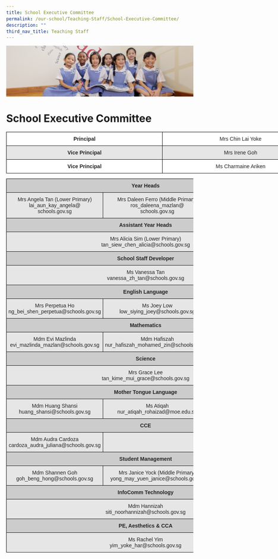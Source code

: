 ```yaml
---
title: School Executive Committee
permalink: /our-school/Teaching-Staff/School-Executive-Committee/
description: ""
third_nav_title: Teaching Staff
---
```

![](/images/UsefulVideos.jpg)

School Executive Committee
==========================

<style type="text/css">
.tg  {border-collapse:collapse;border-spacing:0;}
.tg td{border-color:black;border-style:solid;border-width:1px;font-family:Arial, sans-serif;font-size:14px;
  overflow:hidden;padding:10px 5px;word-break:normal;}
.tg th{border-color:black;border-style:solid;border-width:1px;font-family:Arial, sans-serif;font-size:14px;
  font-weight:normal;overflow:hidden;padding:10px 5px;word-break:normal;}
.tg .tg-4ufn{background-color:#FFF;color:#222;font-weight:bold;text-align:center;vertical-align:top}
.tg .tg-a3j2{background-color:#FFF;color:#222;text-align:center;vertical-align:middle}
.tg .tg-pr30{background-color:#E6E6E6;color:#222;font-weight:bold;text-align:center;vertical-align:top}
.tg .tg-gj5f{background-color:#E6E6E6;color:#222;text-align:center;vertical-align:middle}
</style>
<table class="tg" style="undefined;table-layout: fixed; width: 842px">
<colgroup>
<col style="width: 421px">
<col style="width: 421px">
</colgroup>
<thead>
  <tr>
    <th class="tg-4ufn"><span style="font-weight:bold">Principal</span> </th>
    <th class="tg-a3j2">Mrs Chin Lai Yoke</th>
  </tr>
</thead>
<tbody>
  <tr>
    <td class="tg-pr30"><span style="font-weight:bold">Vice Principal</span></td>
    <td class="tg-gj5f">Mrs Irene Goh</td>
  </tr>
  <tr>
    <td class="tg-4ufn"><span style="font-weight:bold">Vice Principal</span></td>
    <td class="tg-a3j2">Ms Charmaine Ariken</td>
  </tr>
</tbody>
</table>


<style type="text/css">
.tg  {border-collapse:collapse;border-spacing:0;}
.tg td{border-color:black;border-style:solid;border-width:1px;font-family:Arial, sans-serif;font-size:14px;
  overflow:hidden;padding:10px 5px;word-break:normal;}
.tg th{border-color:black;border-style:solid;border-width:1px;font-family:Arial, sans-serif;font-size:14px;
  font-weight:normal;overflow:hidden;padding:10px 5px;word-break:normal;}
.tg .tg-1qpi{background-color:#CCC;color:#222;font-weight:bold;text-align:center;vertical-align:top}
.tg .tg-gj5f{background-color:#E6E6E6;color:#222;text-align:center;vertical-align:middle}
</style>
<table class="tg">
<thead>
  <tr>
    <th class="tg-1qpi" colspan="3"><span style="font-weight:bold">Year Heads</span></th>
  </tr>
</thead>
<tbody>
  <tr>
    <td class="tg-gj5f">Mrs Angela Tan (Lower Primary)<br>lai_aun_kay_angela@<br>schools.gov.sg</td>
    <td class="tg-gj5f">Mrs Daleen Ferro (Middle Primary)<br>ros_daleena_mazlan@<br>schools.gov.sg</td>
    <td class="tg-gj5f">Ms Teoh Pei Pei<br>(Upper Primary)<br>teoh_pei_pei@schools.gov.sg</td>
  </tr>
  <tr>
    <td class="tg-1qpi" colspan="3"><span style="font-weight:bold">Assistant Year Heads</span></td>
  </tr>
  <tr>
    <td class="tg-gj5f" colspan="3">Mrs Alicia Sim (Lower Primary)<br>tan_siew_chen_alicia@schools.gov.sg</td>
  </tr>
  <tr>
    <td class="tg-1qpi" colspan="3"><span style="font-weight:bold">School Staff Developer</span></td>
  </tr>
  <tr>
    <td class="tg-gj5f" colspan="3">Ms Vanessa Tan<br>vanessa_zh_tan@schools.gov.sg</td>
  </tr>
  <tr>
    <td class="tg-1qpi" colspan="3"><span style="font-weight:bold">English Language</span></td>
  </tr>
  <tr>
    <td class="tg-gj5f">Mrs Perpetua Ho<br>ng_bei_shen_perpetua@schools.gov.sg</td>
    <td class="tg-gj5f">Ms Joey Low<br>low_siying_joey@schools.gov.sg</td>
    <td class="tg-gj5f"></td>
  </tr>
  <tr>
    <td class="tg-1qpi" colspan="3"><span style="font-weight:bold">Mathematics</span></td>
  </tr>
  <tr>
    <td class="tg-gj5f">Mdm Evi Mazlinda<br>evi_mazlinda_mazlan@schools.gov.sg</td>
    <td class="tg-gj5f">Mdm Hafiszah<br>nur_hafiszah_mohamed_zin@schools.gov.sg</td>
    <td class="tg-gj5f"></td>
  </tr>
  <tr>
    <td class="tg-1qpi" colspan="3"><span style="font-weight:bold">Science</span></td>
  </tr>
  <tr>
    <td class="tg-gj5f" colspan="3">Mrs Grace Lee<br>tan_kime_mui_grace@schools.gov.sg</td>
  </tr>
  <tr>
    <td class="tg-1qpi" colspan="3"><span style="font-weight:bold">Mother Tongue Language</span></td>
  </tr>
  <tr>
    <td class="tg-gj5f">Mdm Huang Shansi<br>huang_shansi@schools.gov.sg</td>
    <td class="tg-gj5f">Ms Atiqah<br>nur_atiqah_rohaizad@moe.edu.sg</td>
    <td class="tg-gj5f"></td>
  </tr>
  <tr>
    <td class="tg-1qpi" colspan="3"><span style="font-weight:bold">CCE</span></td>
  </tr>
  <tr>
    <td class="tg-gj5f">Mdm Audra Cardoza<br>cardoza_audra_juliana@schools.gov.sg</td>
    <td class="tg-gj5f"></td>
    <td class="tg-gj5f"></td>
  </tr>
  <tr>
    <td class="tg-1qpi" colspan="3"><span style="font-weight:bold">Student Management</span></td>
  </tr>
  <tr>
    <td class="tg-gj5f">Mdm Shannen Goh<br>goh_beng_hong@schools.gov.sg</td>
    <td class="tg-gj5f">Mrs Janice Yock (Middle Primary)<br>yong_may_yuen_janice@schools.gov.sg</td>
    <td class="tg-gj5f"></td>
  </tr>
  <tr>
    <td class="tg-1qpi" colspan="3"><span style="font-weight:bold">InfoComm Technology</span></td>
  </tr>
  <tr>
    <td class="tg-gj5f" colspan="3">Mdm Hannizah<br>siti_noorhannizah@schools.gov.sg</td>
  </tr>
  <tr>
    <td class="tg-1qpi" colspan="3"><span style="font-weight:bold">PE, Aesthetics &amp; CCA</span></td>
  </tr>
  <tr>
    <td class="tg-gj5f" colspan="3">Ms Rachel Yim<br>yim_yoke_har@schools.gov.sg</td>
  </tr>
</tbody>
</table>